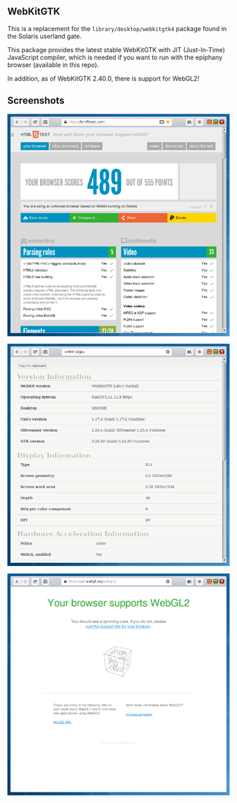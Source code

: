 ## WebKitGTK

This is a replacement for the `library/desktop/webkitgtk4` package found
in the Solaris userland gate.

This package provides the latest stable WebKitGTK with JIT (Just-In-Time)
JavaScript compiler, which is needed if you want to run with the
epiphany browser (available in this repo).

In addition, as of WebKitGTK 2.40.0, there is support for WebGL2!

## Screenshots
![screenshot](https://raw.githubusercontent.com/RocketMan/solaris-ports/master/components/desktop/webkitgtk4/screenshot.png "Epiphany/WebKitGTK")

![screenshot](https://raw.githubusercontent.com/RocketMan/solaris-ports/master/components/desktop/webkitgtk4/screenshot2.png "Epiphany/WebKitGTK")

![screenshot](https://raw.githubusercontent.com/RocketMan/solaris-ports/master/components/desktop/webkitgtk4/screenshot3.png "Epiphany/WebKitGTK")
